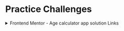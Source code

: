 # Practice Challenges

<details>
  <summary>Frontend Mentor - Age calculator app solution Links</summary>
  
  - [Age calculator app challenge on Frontend Mentor](https://www.frontendmentor.io/challenges/age-calculator-app-dF9DFFpj-Q).
  - [Solution URL: Add solution URL here](https://github.com/NahidHassanOfficial/ChallengePractice/tree/main/FrontEndMentor/Age%20Calculator)
  - [Live Site URL: Add live site URL here](https://nahidhassanofficial.github.io/ChallengePractice/FrontEndMentor/Age%20Calculator/)
</details>
